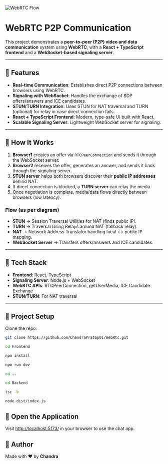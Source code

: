 ![WebRTC Flow]((https://github.com/ChandraPratap01/WebRtc/blob/main/asset/Screenshot%202025-08-19%20at%202.23.07%E2%80%AFPM.png))

# WebRTC P2P Communication

This project demonstrates a **peer-to-peer (P2P) video and data communication** system using **WebRTC**, with a **React + TypeScript frontend** and a **WebSocket-based signaling server**.  

---

## 🔹 Features
- **Real-time Communication**: Establishes direct P2P connections between browsers using WebRTC.  
- **Signaling with WebSocket**: Handles the exchange of SDP offers/answers and ICE candidates.  
- **STUN/TURN Integration**: Uses STUN for NAT traversal and TURN (optional) for relay in case direct connection fails.  
- **React + TypeScript Frontend**: Modern, type-safe UI built with React.  
- **Scalable Signaling Server**: Lightweight WebSocket server for signaling.  

---

## 🔹 How It Works
1. **Browser1** creates an offer via `RTCPeerConnection` and sends it through the WebSocket server.  
2. **Browser2** receives the offer, generates an answer, and sends it back through the signaling server.  
3. **STUN server** helps both browsers discover their **public IP addresses** behind NAT.  
4. If direct connection is blocked, a **TURN server** can relay the media.  
5. Once negotiation is complete, media/data flows directly between browsers (low latency).  

### Flow (as per diagram)
- **STUN** → Session Traversal Utilities for NAT (finds public IP).  
- **TURN** → Traversal Using Relays around NAT (fallback relay).  
- **NAT** → Network Address Translator handling local ↔ public IP mapping.  
- **WebSocket Server** → Transfers offers/answers and ICE candidates.  

---

## 🔹 Tech Stack
- **Frontend**: React, TypeScript  
- **Signaling Server**: Node.js + WebSocket  
- **WebRTC APIs**: RTCPeerConnection, getUserMedia, ICE Candidate Exchange  
- **STUN/TURN**: For NAT traversal  

---

## 🔹 Project Setup

Clone the repo:  
```bash
git clone https://github.com/ChandraPratap01/WebRtc.git
```
```bash
cd Frontend
```
```bash
npm install
```
```bash
npm run dev
```
```bash
cd ..
```
```bash
cd Backend
```
```bash
tsc -b
```
```bash
node dist/index.js
```
## 🔹 Open the Application

Visit [http://localhost:5173/](http://localhost:5173/) in your browser to use the chat app.


## 🤝 Author

Made with ❤️ by **Chandra**


